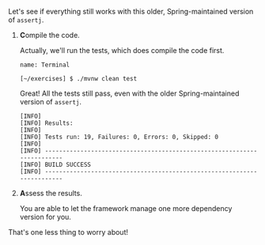 Let's see if everything still works with this older, Spring-maintained version of `assertj`.

1. **C**ompile the code.

   Actually, we'll run the tests, which does compile the code first.

   ```dashboard:open-dashboard
   name: Terminal
   ```

   ```shell
   [~/exercises] $ ./mvnw clean test
   ```

   Great! All the tests still pass, even with the older Spring-maintained version of `assertj`.

   ```shell
   [INFO]
   [INFO] Results:
   [INFO]
   [INFO] Tests run: 19, Failures: 0, Errors: 0, Skipped: 0
   [INFO]
   [INFO] ------------------------------------------------------------------------
   [INFO] BUILD SUCCESS
   [INFO] ------------------------------------------------------------------------
   ```

1. **A**ssess the results.

   You are able to let the framework manage one more dependency version for you.

That's one less thing to worry about!
